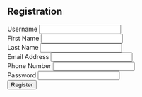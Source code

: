 <div class="container mt-5">
  <h2>Registration</h2>
  <form (ngSubmit)="onSubmit()">
    <div class="mb-3">
      <label for="username" class="form-label">Username</label>
      <input type="text" class="form-control" id="username" name="username" [(ngModel)]="userData.username" required>
    </div>
    <div class="mb-3">
      <label for="firstName" class="form-label">First Name</label>
      <input type="text" class="form-control" id="firstName" name="firstName" [(ngModel)]="userData.firstName" required>
    </div>
    <div class="mb-3">
      <label for="lastName" class="form-label">Last Name</label>
      <input type="text" class="form-control" id="lastName" name="lastName" [(ngModel)]="userData.lastName" required>
    </div>
    <div class="mb-3">
      <label for="email" class="form-label">Email Address</label>
<input type="email" class="form-control" id="email" name="email" [(ngModel)]="userData.email" required>
    </div>
    <div class="mb-3">
      <label for="phoneNumber" class="form-label">Phone Number</label>
      <input type="tel" class="form-control" id="phoneNumber" name="phoneNumber" [(ngModel)]="userData.phoneNumber" required>
    </div>
    <div class="mb-3">
      <label for="password" class="form-label">Password</label>
      <input type="password" class="form-control" id="password" name="password" [(ngModel)]="userData.password" required>
    </div>
    <button type="submit" class="btn btn-primary">Register</button>
  </form>
</div>

